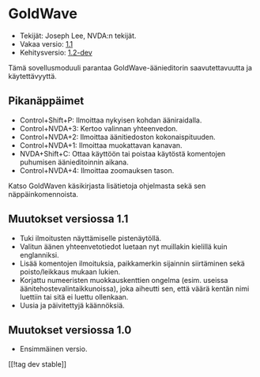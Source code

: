 # GoldWave #

* Tekijät: Joseph Lee, NVDA:n tekijät.
* Vakaa versio: [1.1][1]
* Kehitysversio: [1.2-dev][2]

Tämä sovellusmoduuli parantaa GoldWave-äänieditorin saavutettavuutta ja
käytettävyyttä.

## Pikanäppäimet ##

* Control+Shift+P: Ilmoittaa nykyisen kohdan ääniraidalla.
* Control+NVDA+3: Kertoo valinnan yhteenvedon.
* Control+NVDA+2: Ilmoittaa äänitiedoston kokonaispituuden.
* Control+NVDA+1: Ilmoittaa muokattavan kanavan.
* NVDA+Shift+C: Ottaa käyttöön tai poistaa käytöstä komentojen puhumisen
  äänieditoinnin aikana.
* Control+NVDA+4: Ilmoittaa zoomauksen tason.

Katso GoldWaven käsikirjasta lisätietoja ohjelmasta sekä sen
näppäinkomennoista.

## Muutokset versiossa 1.1 ##

* Tuki ilmoitusten näyttämiselle pistenäytöllä.
* Valitun äänen yhteenvetotiedot luetaan nyt muillakin kielillä kuin
  englanniksi.
* Lisää komentojen ilmoituksia, paikkamerkin sijainnin siirtäminen sekä
  poisto/leikkaus mukaan lukien.
* Korjattu numeeristen muokkauskenttien ongelma (esim. useissa
  äänitehostevalintaikkunoissa), joka aiheutti sen, että väärä kentän nimi
  luettiin tai sitä ei luettu ollenkaan.
* Uusia ja päivitettyjä käännöksiä.

## Muutokset versiossa 1.0 ##

* Ensimmäinen versio.

[[!tag dev stable]]

[1]: http://addons.nvda-project.org/files/get.php?file=gwv

[2]: http://addons.nvda-project.org/files/get.php?file=gwv-dev

